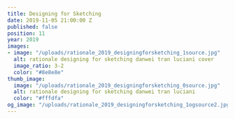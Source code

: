 ```yaml
---
title: Designing for Sketching
date: 2019-11-05 21:00:00 Z
published: false
position: 11
year: 2019
images:
- image: "/uploads/rationale_2019_designingforsketching_1source.jpg"
  alt: rationale designing for sketching danwei tran luciani cover
  image_ratio: 3-2
  color: "#8e8e8e"
thumb_image:
  image: "/uploads/rationale_2019_designingforsketching_0source.jpg"
  alt: rationale designing for sketching danwei tran luciani
  color: "#fffdfa"
og_image: "/uploads/rationale_2019_designingforsketching_1ogsource2.jpg"
---
```


